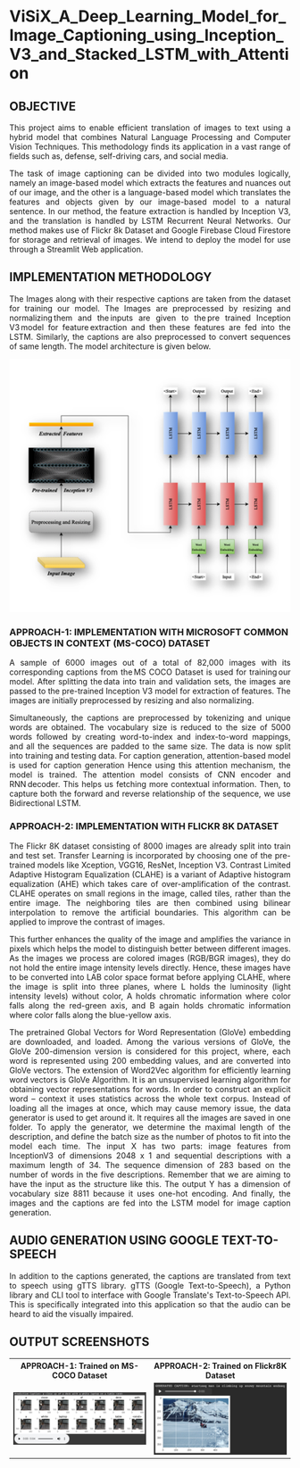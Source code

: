 # ViSiX_A_Deep_Learning_Model_for_Image_Captioning_using_Inception_V3_and_Stacked_LSTM_with_Attention


## OBJECTIVE

<p align='justify'> This project aims to enable efficient translation of images to text using a hybrid model that combines Natural Language Processing and Computer Vision Techniques. This methodology finds its application in a vast range of fields such as, defense, self-driving cars, and social media.</p>

<p align='justify'> The task of image captioning can be divided into two modules logically, namely an image-based model which extracts the features and nuances out of our image, and the other is a language-based model which translates the features and objects given by our image-based model to a natural sentence. In our method, the feature extraction is handled by Inception V3, and the translation is handled by LSTM Recurrent Neural Networks. Our method makes use of Flickr 8k Dataset and Google Firebase Cloud Firestore for storage and retrieval of images. We intend to deploy the model for use through a Streamlit Web application.</p>
  
  
## IMPLEMENTATION METHODOLOGY

<p align='justify'> The Images along with their respective captions are taken from the dataset for training our model. The Images are preprocessed by resizing and normalizing them and the inputs are given to the pre trained Inception V3 model for feature extraction and then these features are fed into the LSTM. Similarly, the captions are also preprocessed to convert sequences of same length. The model architecture is given below.</p>

![alt text](https://github.com/Vigneshbaalaji/ViSiX_A_Deep_Learning_Model_for_Image_Captioning_using_Inception_V3_and_Stacked_LSTM_with_Attention/blob/main/Arch_Diagram.png?raw=true)

### APPROACH-1: IMPLEMENTATION WITH MICROSOFT COMMON OBJECTS IN CONTEXT (MS-COCO) DATASET

<p align='justify'> A sample of 6000 images out of a total of 82,000 images with its corresponding captions from the MS COCO Dataset is used for training our model. After splitting the data into train and validation sets, the images are passed to the pre-trained Inception V3 model for extraction of features. The images are initially preprocessed by resizing and also normalizing.</p>
  
<p align='justify'> Simultaneously, the captions are preprocessed by tokenizing and unique words are obtained. The vocabulary size is reduced to the size of 5000 words followed by creating word-to-index and index-to-word mappings, and all the sequences are padded to the same size. The data is now split into training and testing data. For caption generation, attention-based model is used for caption generation Hence using this attention mechanism, the model is trained. The attention model consists of CNN encoder and RNN decoder. This helps us fetching more contextual information. Then, to capture both the forward and reverse relationship of the sequence, we use Bidirectional LSTM. </p>

### APPROACH-2: IMPLEMENTATION WITH FLICKR 8K DATASET

<p align='justify'> The Flickr 8K dataset consisting of 8000 images are already split into train and test set.  Transfer Learning is incorporated by choosing one of the pre-trained models like Xception, VGG16, ResNet, Inception V3.  Contrast Limited Adaptive Histogram Equalization (CLAHE) is a variant of Adaptive histogram equalization (AHE) which takes care of over-amplification of the contrast. CLAHE operates on small regions in the image, called tiles, rather than the entire image. The neighboring tiles are then combined using bilinear interpolation to remove the artificial boundaries. This algorithm can be applied to improve the contrast of images.</p>
 
<p align='justify'> This further enhances the quality of the image and amplifies the variance in pixels which helps the model to distinguish better between different images. As the images we process are colored images (RGB/BGR images), they do not hold the entire image intensity levels directly. Hence, these images have to be converted into LAB color space format before applying CLAHE, where the image is split into three planes, where L holds the luminosity (light intensity levels) without color, A holds chromatic information where color falls along the red-green axis, and B again holds chromatic information where color falls along the blue-yellow axis. </p>

<p align='justify'> The pretrained Global Vectors for Word Representation (GloVe) embedding are downloaded, and loaded. Among the various versions of GloVe, the GloVe 200-dimension version is considered for this project, where, each word is represented using 200 embedding values, and are converted into GloVe vectors. The extension of Word2Vec algorithm for efficiently learning word vectors is GloVe Algorithm. It is an unsupervised learning algorithm for obtaining vector representations for words. In order to construct an explicit word – context it uses statistics across the whole text corpus. Instead of loading all the images at once, which may cause memory issue, the data generator is used to get around it. It requires all the images are saved in one folder. To apply the generator, we determine the maximal length of the description, and define the batch size as the number of photos to fit into the model each time. The input X has two parts: image features from InceptionV3 of dimensions 2048 x 1 and sequential descriptions with a maximum length of 34. The sequence dimension of 283 based on the number of words in the five descriptions. Remember that we are aiming to have the input as the structure like this. The output Y has a dimension of vocabulary size 8811 because it uses one-hot encoding. And finally, the images and the captions are fed into the LSTM model for image caption generation. </p>
  
## AUDIO GENERATION USING GOOGLE TEXT-TO-SPEECH

<p align='justify'> In addition to the captions generated, the captions are translated from text to speech using gTTS library. gTTS (Google Text-to-Speech), a Python library and CLI tool to interface with Google Translate's Text-to-Speech API. This is specifically integrated into this application so that the audio can be heard to aid the visually impaired. </p>

## OUTPUT SCREENSHOTS

<table style="width:100%">
  
  <tr>
    <th>APPROACH-1: Trained on MS-COCO Dataset</th>
    <th>APPROACH-2: Trained on Flickr8K Dataset</th>
  </tr>
  
  <tr>
    <td><img alt="APPROACH-1: Trained on MS-COCO Dataset" src="https://github.com/Vigneshbaalaji/ViSiX_A_Deep_Learning_Model_for_Image_Captioning_using_Inception_V3_and_Stacked_LSTM_with_Attention/blob/main/MS_COCO_Model_Output.JPG" /> </td>
    <td><img alt="APPROACH-2: Trained on Flickr8K Dataset" src="https://github.com/Vigneshbaalaji/ViSiX_A_Deep_Learning_Model_for_Image_Captioning_using_Inception_V3_and_Stacked_LSTM_with_Attention/blob/main/Flickr_Model_Output.png" /> </td>
  </tr>

